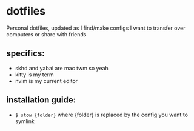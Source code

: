 # dotfiles  
Personal dotfiles, updated as I find/make configs I want to transfer over computers or share with friends
## specifics:  
- skhd and yabai are mac twm so yeah  
- kitty is my term  
- nvim is my current editor  

## installation guide:
- `$ stow {folder}` where {folder} is replaced by the config you want to symlink
